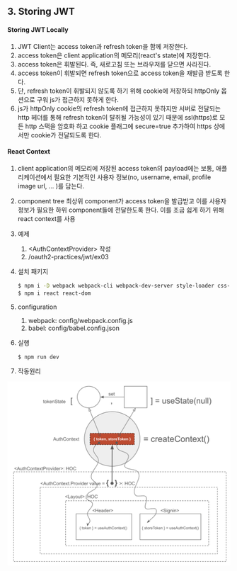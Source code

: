 ## 3. Storing JWT

#### Storing JWT Locally
1. JWT Client는 access token과 refresh token을 함께 저장한다.
2. access token은 client application의 메모리(react's state)에 저장한다. 
3. access token은 휘발된다. 즉, 새로고침 또는 브라우저를 닫으면 사라진다.
4. access token이 휘발되면 refresh token으로 access token을 재발급 받도록 한다.
5. 단, refresh token이 휘발되지 않도록 하기 위해 cookie에 저장하되 httpOnly 옵션으로 구워 js가 접근하지 못하게 한다.
6. js가 httpOnly cookie의 refresh token에 접근하지 못하지만 서버로 전달되는 http 헤더를 통해 refresh token이 탈취될 가능성이 있기 때문에 ssl(https)로 모든 http 스택을 암호화 하고 cookie 플래그에 secure=true 추가하여 https 상에서만 cookie가 전달되도록 한다.

#### React Context
1. client application의 메모리에 저장된 access token의 payload에는 보통, 애플리케이션에서 필요한 기본적인 사용자 정보(no, username, email, profile image url, ... )를 담는다.

2. component tree 최상위 component가 access token을 발급받고 이를 사용자 정보가 필요한 하위 component들에 전달한도록 한다. 이를 조금 쉽게 하기 위해 react context를 사용

3. 예제
	1) &lt;AuthContextProvider&gt; 작성
	2)  /oauth2-practices/jwt/ex03

4. 설치 패키지

	```sh
	$ npm i -D webpack webpack-cli webpack-dev-server style-loader css-loader node-sass sass-loader babel-loader @babel/core @babel/cli @babel/preset-env @babel/preset-react @babel/plugin-transform-runtime @babel/plugin-syntax-throw-expressions	
	$ npm i react react-dom
	```

5. configuration
	1) webpack: config/webpack.config.js
	2) babel: config/babel.config.json

6. 실행
	```sh
	$ npm run dev
	```

7. 작동원리

![78375f9bc9593fed6781ae9fb7cb28a4.png](./_resources/78375f9bc9593fed6781ae9fb7cb28a4.png)
